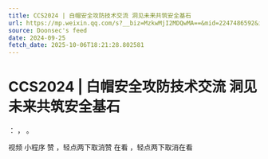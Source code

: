 ```yaml
---
title: CCS2024 | 白帽安全攻防技术交流 洞见未来共筑安全基石
url: https://mp.weixin.qq.com/s?__biz=MzkwMjI2MDQwMA==&mid=2247486592&idx=2&sn=ba05885f782d8f8d60d43726488682aa
source: Doonsec's feed
date: 2024-09-25
fetch_date: 2025-10-06T18:21:28.802581
---
```


# CCS2024 | 白帽安全攻防技术交流 洞见未来共筑安全基石

：
，
。

视频
小程序
赞
，轻点两下取消赞
在看
，轻点两下取消在看
